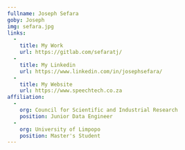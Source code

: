 ```yaml
---
fullname: Joseph Sefara
goby: Joseph
img: sefara.jpg
links:
  -
    title: My Work
    url: https://gitlab.com/sefaratj/
  -
    title: My Linkedin
    url: https://www.linkedin.com/in/josephsefara/
  -
    title: My Website
    url: https://www.speechtech.co.za
affiliation:
  -
    org: Council for Scientific and Industrial Research
    position: Junior Data Engineer
  -
    org: University of Limpopo
    position: Master's Student
---
```

